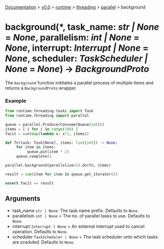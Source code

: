 [Documentation](/docs/documentation.md) >
 [v0.0](/docs/0.0/version.md) >
  [runtime](/docs/0.0/runtime/module.md) >
   [threading](/docs/0.0/runtime/threading/module.md) >
    [parallel](/docs/0.0/runtime/threading/parallel/module.md) >
     background

# background(*, task_name: _str | None_ = _None_, parallelism: _int | None_ = _None_, interrupt: _Interrupt | None_ = _None_, scheduler: _TaskScheduler | None_ = _None_) -> _BackgroundProto_

The `background` function inititates a parallel process of multiple items and returns a `BackgroundProto` wrapper.

### Example

```python
from runtime.threading.tasks import Task
from runtime.threading import parallel

queue = parallel.ProducerConsumerQueue[int]()
items = [ i for i in range(100) ]
facit = sum(map(lambda x: x*2, items))

def fn(task: Task[None], items: list[int]) -> None:
     for item in items:
          queue.put(item * 2)
     queue.complete()

parallel.background(parallelism=5).do(fn, items)

result = sum(item for item in queue.get_iterator())

assert facit == result
```

## Arguments

- task_name `str | None`: The task name prefix. Defaults to `None`.
- parallelism `int | None` = The no. of parallel tasks to use. Defaults to `None`.
- interrupt `Interrupt | None` = An external interrupt used to cancel operation. Defaults to `None`.
- scheduler `TaskScheduler | None` = The task scheduler onto which tasks are sceduled. Defaults to `None`.